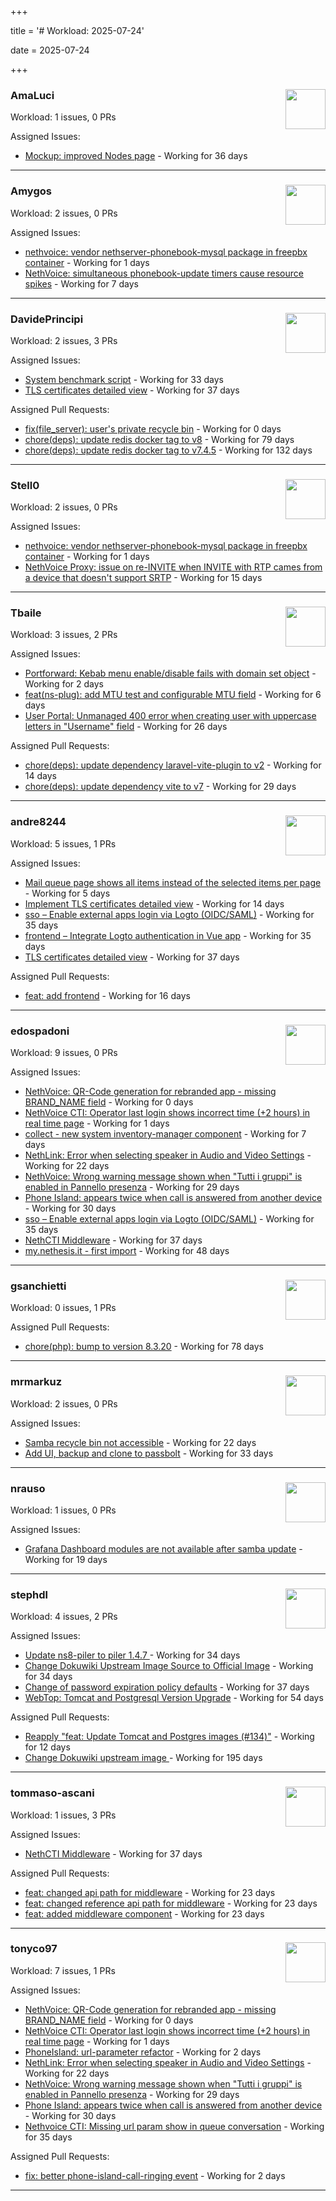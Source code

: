 +++

title = '# Workload: 2025-07-24'

date = 2025-07-24

+++

### AmaLuci <img src='https://avatars.githubusercontent.com/u/166636295?v=4&s=64' width='64' height='64' style='float:right;' /> ###
Workload: 1 issues, 0 PRs


Assigned Issues:
- [Mockup: improved Nodes page](https://github.com/NethServer/dev/issues/7507) - Working for 36 days
---

### Amygos <img src='https://avatars.githubusercontent.com/u/510232?v=4&s=64' width='64' height='64' style='float:right;' /> ###
Workload: 2 issues, 0 PRs


Assigned Issues:
- [nethvoice: vendor nethserver-phonebook-mysql package in freepbx container](https://github.com/NethServer/dev/issues/7564) - Working for 1 days
- [NethVoice: simultaneous phonebook-update timers cause resource spikes](https://github.com/NethServer/dev/issues/7555) - Working for 7 days
---

### DavidePrincipi <img src='https://avatars.githubusercontent.com/u/2920838?v=4&s=64' width='64' height='64' style='float:right;' /> ###
Workload: 2 issues, 3 PRs


Assigned Issues:
- [System benchmark script](https://github.com/NethServer/dev/issues/7519) - Working for 33 days
- [TLS certificates detailed view](https://github.com/NethServer/dev/issues/7505) - Working for 37 days

Assigned Pull Requests:
- [fix(file_server): user's private recycle bin](https://github.com/NethServer/ns8-docs/pull/178) - Working for 0 days
- [chore(deps): update redis docker tag to v8](https://github.com/NethServer/ns8-core/pull/874) - Working for 79 days
- [chore(deps): update redis docker tag to v7.4.5](https://github.com/NethServer/ns8-core/pull/830) - Working for 132 days
---

### Stell0 <img src='https://avatars.githubusercontent.com/u/4547897?v=4&s=64' width='64' height='64' style='float:right;' /> ###
Workload: 2 issues, 0 PRs


Assigned Issues:
- [nethvoice: vendor nethserver-phonebook-mysql package in freepbx container](https://github.com/NethServer/dev/issues/7564) - Working for 1 days
- [NethVoice Proxy: issue on re-INVITE when INVITE with RTP cames from a device that doesn't support SRTP](https://github.com/NethServer/dev/issues/7546) - Working for 15 days
---

### Tbaile <img src='https://avatars.githubusercontent.com/u/8052641?v=4&s=64' width='64' height='64' style='float:right;' /> ###
Workload: 3 issues, 2 PRs


Assigned Issues:
- [Portforward: Kebab menu enable/disable fails with domain set object](https://github.com/NethServer/nethsecurity/issues/1312) - Working for 2 days
- [feat(ns-plug): add MTU test and configurable MTU field](https://github.com/NethServer/nethsecurity/issues/1310) - Working for 6 days
- [User Portal: Unmanaged 400 error when creating user with uppercase letters in "Username" field](https://github.com/NethServer/dev/issues/7532) - Working for 26 days

Assigned Pull Requests:
- [chore(deps): update dependency laravel-vite-plugin to v2](https://github.com/nethesis/parceler/pull/91) - Working for 14 days
- [chore(deps): update dependency vite to v7](https://github.com/nethesis/parceler/pull/84) - Working for 29 days
---

### andre8244 <img src='https://avatars.githubusercontent.com/u/4612169?v=4&s=64' width='64' height='64' style='float:right;' /> ###
Workload: 5 issues, 1 PRs


Assigned Issues:
- [Mail queue page shows all items instead of the selected items per page](https://github.com/NethServer/dev/issues/7557) - Working for 5 days
- [Implement TLS certificates detailed view](https://github.com/NethServer/dev/issues/7548) - Working for 14 days
- [sso – Enable external apps login via Logto (OIDC/SAML)](https://github.com/NethServer/my/issues/5) - Working for 35 days
- [frontend – Integrate Logto authentication in Vue app](https://github.com/NethServer/my/issues/3) - Working for 35 days
- [TLS certificates detailed view](https://github.com/NethServer/dev/issues/7505) - Working for 37 days

Assigned Pull Requests:
- [feat: add frontend](https://github.com/NethServer/my/pull/6) - Working for 16 days
---

### edospadoni <img src='https://avatars.githubusercontent.com/u/6152486?v=4&s=64' width='64' height='64' style='float:right;' /> ###
Workload: 9 issues, 0 PRs


Assigned Issues:
- [NethVoice: QR-Code generation for rebranded app - missing BRAND_NAME field](https://github.com/NethServer/dev/issues/7568) - Working for 0 days
- [NethVoice CTI: Operator last login shows incorrect time (+2 hours) in real time page](https://github.com/NethServer/dev/issues/7565) - Working for 1 days
- [collect - new system inventory-manager component](https://github.com/NethServer/my/issues/7) - Working for 7 days
- [NethLink: Error when selecting speaker in Audio and Video Settings](https://github.com/NethServer/dev/issues/7538) - Working for 22 days
- [NethVoice: Wrong warning message shown when "Tutti i gruppi" is enabled in Pannello presenza](https://github.com/NethServer/dev/issues/7523) - Working for 29 days
- [Phone Island: appears twice when call is answered from another device](https://github.com/NethServer/dev/issues/7521) - Working for 30 days
- [sso – Enable external apps login via Logto (OIDC/SAML)](https://github.com/NethServer/my/issues/5) - Working for 35 days
- [NethCTI Middleware](https://github.com/NethServer/dev/issues/7504) - Working for 37 days
- [my.nethesis.it - first import](https://github.com/NethServer/my/issues/1) - Working for 48 days
---

### gsanchietti <img src='https://avatars.githubusercontent.com/u/804596?v=4&s=64' width='64' height='64' style='float:right;' /> ###
Workload: 0 issues, 1 PRs


Assigned Pull Requests:
- [chore(php): bump to version 8.3.20](https://github.com/NethServer/ns8-webtop/pull/120) - Working for 78 days
---

### mrmarkuz <img src='https://avatars.githubusercontent.com/u/31746411?v=4&s=64' width='64' height='64' style='float:right;' /> ###
Workload: 2 issues, 0 PRs


Assigned Issues:
- [Samba recycle bin not accessible](https://github.com/NethServer/dev/issues/7537) - Working for 22 days
- [Add UI, backup and clone to passbolt](https://github.com/NethServer/dev/issues/7518) - Working for 33 days
---

### nrauso <img src='https://avatars.githubusercontent.com/u/16102909?v=4&s=64' width='64' height='64' style='float:right;' /> ###
Workload: 1 issues, 0 PRs


Assigned Issues:
- [Grafana Dashboard modules are not available after samba update](https://github.com/NethServer/dev/issues/7542) - Working for 19 days
---

### stephdl <img src='https://avatars.githubusercontent.com/u/3164851?v=4&s=64' width='64' height='64' style='float:right;' /> ###
Workload: 4 issues, 2 PRs


Assigned Issues:
- [Update ns8-piler to piler 1.4.7 ](https://github.com/NethServer/dev/issues/7516) - Working for 34 days
- [Change Dokuwiki Upstream Image Source to Official Image](https://github.com/NethServer/dev/issues/7514) - Working for 34 days
- [Change of password expiration policy defaults](https://github.com/NethServer/dev/issues/7503) - Working for 37 days
- [WebTop: Tomcat and Postgresql Version Upgrade](https://github.com/NethServer/dev/issues/7489) - Working for 54 days

Assigned Pull Requests:
- [Reapply "feat: Update Tomcat and Postgres images (#134)"](https://github.com/NethServer/ns8-webtop/pull/145) - Working for 12 days
- [Change Dokuwiki upstream image ](https://github.com/NethServer/ns8-dokuwiki/pull/37) - Working for 195 days
---

### tommaso-ascani <img src='https://avatars.githubusercontent.com/u/31596042?v=4&s=64' width='64' height='64' style='float:right;' /> ###
Workload: 1 issues, 3 PRs


Assigned Issues:
- [NethCTI Middleware](https://github.com/NethServer/dev/issues/7504) - Working for 37 days

Assigned Pull Requests:
- [feat: changed api path for middleware](https://github.com/nethesis/nethvoice-cti/pull/317) - Working for 23 days
- [feat: changed reference api path for middleware](https://github.com/nethesis/phone-island/pull/103) - Working for 23 days
- [feat: added middleware component](https://github.com/nethesis/ns8-nethvoice/pull/493) - Working for 23 days
---

### tonyco97 <img src='https://avatars.githubusercontent.com/u/36625268?v=4&s=64' width='64' height='64' style='float:right;' /> ###
Workload: 7 issues, 1 PRs


Assigned Issues:
- [NethVoice: QR-Code generation for rebranded app - missing BRAND_NAME field](https://github.com/NethServer/dev/issues/7568) - Working for 0 days
- [NethVoice CTI: Operator last login shows incorrect time (+2 hours) in real time page](https://github.com/NethServer/dev/issues/7565) - Working for 1 days
- [PhoneIsland: url-parameter refactor](https://github.com/NethServer/dev/issues/7559) - Working for 2 days
- [NethLink: Error when selecting speaker in Audio and Video Settings](https://github.com/NethServer/dev/issues/7538) - Working for 22 days
- [NethVoice: Wrong warning message shown when "Tutti i gruppi" is enabled in Pannello presenza](https://github.com/NethServer/dev/issues/7523) - Working for 29 days
- [Phone Island: appears twice when call is answered from another device](https://github.com/NethServer/dev/issues/7521) - Working for 30 days
- [Nethvoice CTI: Missing url param show in queue conversation](https://github.com/NethServer/dev/issues/7512) - Working for 35 days

Assigned Pull Requests:
- [fix: better phone-island-call-ringing event](https://github.com/nethesis/phone-island/pull/105) - Working for 2 days
---

